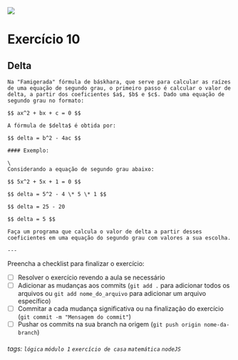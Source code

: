 ![](https://i.imgur.com/xG74tOh.png)

# Exercício 10

## Delta

    Na "Famigerada" fórmula de báskhara, que serve para calcular as raízes de uma equação de segundo grau, o primeiro passo é calcular o valor de delta, a partir dos coeficientes $a$, $b$ e $c$. Dado uma equação de segundo grau no formato:

    $$ ax^2 + bx + c = 0 $$

    A fórmula de $delta$ é obtida por:

    $$ delta = b^2 - 4ac $$

    #### Exemplo:

    \
    Considerando a equação de segundo grau abaixo:

    $$ 5x^2 + 5x + 1 = 0 $$

    $$ delta = 5^2 - 4 \* 5 \* 1 $$

    $$ delta = 25 - 20

    $$ delta = 5 $$

    Faça um programa que calcula o valor de delta a partir desses coeficientes em uma equação do segundo grau com valores a sua escolha.

    ---

Preencha a checklist para finalizar o exercício:

- [ ] Resolver o exercício revendo a aula se necessário
- [ ] Adicionar as mudanças aos commits (`git add .` para adicionar todos os arquivos ou `git add nome_do_arquivo` para adicionar um arquivo específico)
- [ ] Commitar a cada mudança significativa ou na finalização do exercício (`git commit -m "Mensagem do commit"`)
- [ ] Pushar os commits na sua branch na origem (`git push origin nome-da-branch`)

###### tags: `lógica` `módulo 1` `exercício de casa` `matemática` `nodeJS`
